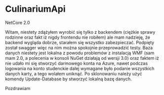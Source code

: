 # CulinariumApi

NetCore 2.0

Witam,
niestety zdążyłem wyrobić się tylko z backendem (ciężkie sprawy rodzinne oraz fakt iż nigdy frontendu nie robiłem)
ale mam nadzieję, że backend wygląda dobrze, starałem się wszystko zabezpieczać. Podpięty został swagger więc na nim
można spokojnie przeprowadzić testy. Baza danych niestety jest lokalna z powodu problemów z instalacją WMF (sam mam 2.0, a
polecenia w konsoli NuGet działają od wersji 3.0) oraz faktem iż nie udało mi się stworzyć darmowego konta na Azure, nawet
podczas logowania na konto studenckie dalej wymagane było podanie wszystkich danych karty, a tego wolałem uniknąć.
Po sklonowaniu należy użyć komendy Update-Database by stworzyć lokalną bazę danych.

Pozdrawiam
